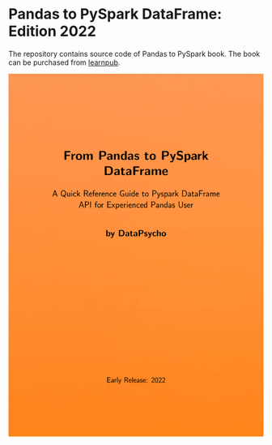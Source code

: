 # Pandas to PySpark DataFrame: Edition 2022

The repository contains source code of Pandas to PySpark book. The book can be purchased from [learnpub](https://leanpub.com/pandas-to-pyspark).

![](images/pandas-to-pyspark-cover.png)